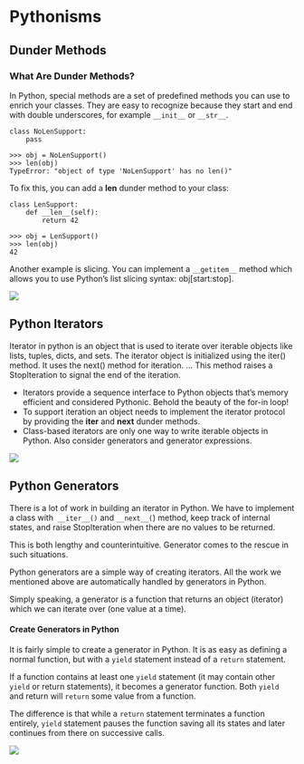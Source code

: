 # Pythonisms 
## Dunder Methods
### What Are Dunder Methods?
In Python, special methods are a set of predefined methods you can use to enrich your classes. They are easy to recognize because they start and end with double underscores, for example `__init__` or `__str__`.
```
class NoLenSupport:
    pass

>>> obj = NoLenSupport()
>>> len(obj)
TypeError: "object of type 'NoLenSupport' has no len()"

```
To fix this, you can add a __len__ dunder method to your class:
```
class LenSupport:
    def __len__(self):
        return 42

>>> obj = LenSupport()
>>> len(obj)
42 
```
Another example is slicing. You can implement a `__getitem__` method which allows you to use Python’s list slicing syntax: obj[start:stop].

![](https://programmer.help/images/blog/4841dde85e246178d94dab8a0993ed61.jpg)


## Python Iterators
Iterator in python is an object that is used to iterate over iterable objects like lists, tuples, dicts, and sets. The iterator object is initialized using the iter() method. It uses the next() method for iteration. ... This method raises a StopIteration to signal the end of the iteration.

+ Iterators provide a sequence interface to Python objects that’s memory efficient and considered Pythonic. Behold the beauty of the for-in loop!
+ To support iteration an object needs to implement the iterator protocol by providing the __iter__ and __next__ dunder methods.
+ Class-based iterators are only one way to write iterable objects in Python. Also consider generators and generator expressions.

![](https://www.codingeek.com/wp-content/uploads/2021/07/Python-Iterator-3.png)

##  Python Generators

There is a lot of work in building an iterator in Python. We have to implement a class with` __iter__()` and `__next__(`) method, keep track of internal states, and raise StopIteration when there are no values to be returned.

This is both lengthy and counterintuitive. Generator comes to the rescue in such situations.

Python generators are a simple way of creating iterators. All the work we mentioned above are automatically handled by generators in Python.

Simply speaking, a generator is a function that returns an object (iterator) which we can iterate over (one value at a time).

#### Create Generators in Python
It is fairly simple to create a generator in Python. It is as easy as defining a normal function, but with a `yield` statement instead of a `return` statement.

If a function contains at least one `yield` statement (it may contain other `yield` or return statements), it becomes a generator function. Both `yield` and return will `return` some value from a function.

The difference is that while a `return` statement terminates a function entirely, `yield` statement pauses the function saving all its states and later continues from there on successive calls.

![](https://cdn.techbeamers.com/wp-content/uploads/2018/12/Python-Generator-Function-Expression-with-Examples.png)

